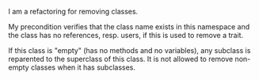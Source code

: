 I am a refactoring for removing classes. 

My precondition verifies that the class name exists in this namespace and the class has no references, resp. users, if this is used to remove a trait.

If this class is "empty" (has no methods and no variables), any subclass is reparented to the superclass of this class. It is not allowed to remove non-empty classes when it has subclasses.